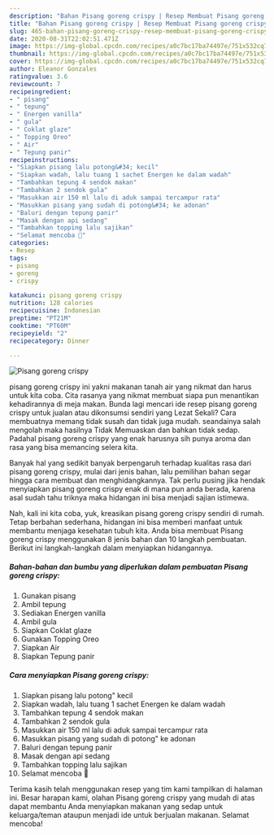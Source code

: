 ```yaml
---
description: "Bahan Pisang goreng crispy | Resep Membuat Pisang goreng crispy Yang Lezat Sekali"
title: "Bahan Pisang goreng crispy | Resep Membuat Pisang goreng crispy Yang Lezat Sekali"
slug: 465-bahan-pisang-goreng-crispy-resep-membuat-pisang-goreng-crispy-yang-lezat-sekali
date: 2020-08-31T22:02:51.471Z
image: https://img-global.cpcdn.com/recipes/a0c7bc17ba74497e/751x532cq70/pisang-goreng-crispy-foto-resep-utama.jpg
thumbnail: https://img-global.cpcdn.com/recipes/a0c7bc17ba74497e/751x532cq70/pisang-goreng-crispy-foto-resep-utama.jpg
cover: https://img-global.cpcdn.com/recipes/a0c7bc17ba74497e/751x532cq70/pisang-goreng-crispy-foto-resep-utama.jpg
author: Eleanor Gonzales
ratingvalue: 3.6
reviewcount: 7
recipeingredient:
- " pisang"
- " tepung"
- " Energen vanilla"
- " gula"
- " Coklat glaze"
- " Topping Oreo"
- " Air"
- " Tepung panir"
recipeinstructions:
- "Siapkan pisang lalu potong&#34; kecil"
- "Siapkan wadah, lalu tuang 1 sachet Energen ke dalam wadah"
- "Tambahkan tepung 4 sendok makan"
- "Tambahkan 2 sendok gula"
- "Masukkan air 150 ml lalu di aduk sampai tercampur rata"
- "Masukkan pisang yang sudah di potong&#34; ke adonan"
- "Baluri dengan tepung panir"
- "Masak dengan api sedang"
- "Tambahkan topping lalu sajikan"
- "Selamat mencoba 💝"
categories:
- Resep
tags:
- pisang
- goreng
- crispy

katakunci: pisang goreng crispy 
nutrition: 128 calories
recipecuisine: Indonesian
preptime: "PT21M"
cooktime: "PT60M"
recipeyield: "2"
recipecategory: Dinner

---
```



![Pisang goreng crispy](https://img-global.cpcdn.com/recipes/a0c7bc17ba74497e/751x532cq70/pisang-goreng-crispy-foto-resep-utama.jpg)


pisang goreng crispy ini yakni makanan tanah air yang nikmat dan harus untuk kita coba. Cita rasanya yang nikmat membuat siapa pun menantikan kehadirannya di meja makan.
Bunda lagi mencari ide resep pisang goreng crispy untuk jualan atau dikonsumsi sendiri yang Lezat Sekali? Cara membuatnya memang tidak susah dan tidak juga mudah. seandainya salah mengolah maka hasilnya Tidak Memuaskan dan bahkan tidak sedap. Padahal pisang goreng crispy yang enak harusnya sih punya aroma dan rasa yang bisa memancing selera kita.



Banyak hal yang sedikit banyak berpengaruh terhadap kualitas rasa dari pisang goreng crispy, mulai dari jenis bahan, lalu pemilihan bahan segar hingga cara membuat dan menghidangkannya. Tak perlu pusing jika hendak menyiapkan pisang goreng crispy enak di mana pun anda berada, karena asal sudah tahu triknya maka hidangan ini bisa menjadi sajian istimewa.


Nah, kali ini kita coba, yuk, kreasikan pisang goreng crispy sendiri di rumah. Tetap berbahan sederhana, hidangan ini bisa memberi manfaat untuk membantu menjaga kesehatan tubuh kita. Anda bisa membuat Pisang goreng crispy menggunakan 8 jenis bahan dan 10 langkah pembuatan. Berikut ini langkah-langkah dalam menyiapkan hidangannya.

<!--inarticleads1-->

##### Bahan-bahan dan bumbu yang diperlukan dalam pembuatan Pisang goreng crispy:

1. Gunakan  pisang
1. Ambil  tepung
1. Sediakan  Energen vanilla
1. Ambil  gula
1. Siapkan  Coklat glaze
1. Gunakan  Topping Oreo
1. Siapkan  Air
1. Siapkan  Tepung panir




<!--inarticleads2-->

##### Cara menyiapkan Pisang goreng crispy:

1. Siapkan pisang lalu potong&#34; kecil
1. Siapkan wadah, lalu tuang 1 sachet Energen ke dalam wadah
1. Tambahkan tepung 4 sendok makan
1. Tambahkan 2 sendok gula
1. Masukkan air 150 ml lalu di aduk sampai tercampur rata
1. Masukkan pisang yang sudah di potong&#34; ke adonan
1. Baluri dengan tepung panir
1. Masak dengan api sedang
1. Tambahkan topping lalu sajikan
1. Selamat mencoba 💝




Terima kasih telah menggunakan resep yang tim kami tampilkan di halaman ini. Besar harapan kami, olahan Pisang goreng crispy yang mudah di atas dapat membantu Anda menyiapkan makanan yang sedap untuk keluarga/teman ataupun menjadi ide untuk berjualan makanan. Selamat mencoba!
